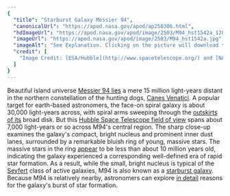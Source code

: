 ```yaml
---
{
  "title": "Starburst Galaxy Messier 94",
  "canonicalUrl": "https://apod.nasa.gov/apod/ap250306.html",
  "hdImageUrl": "https://apod.nasa.gov/apod/image/2503/M94_hst1542a_1280.jpg",
  "imageUrl": "https://apod.nasa.gov/apod/image/2503/M94_hst1542a.jpg",
  "imageAlt": "See Explanation. Clicking on the picture will download the highest resolution version available.",
  "credit": [
    "Image Credit: [ESA/Hubble](http://www.spacetelescope.org/) and [NASA](http://www.nasa.gov/)"
  ]
}
---
```


Beautiful island universe [Messier 94 lies](https://science.nasa.gov/mission/hubble/science/explore-the-night-sky/hubble-messier-catalog/messier-94/) a mere 15 million light-years distant in the northern constellation of the hunting dogs, [Canes Venatici](http://en.wikipedia.org/wiki/Canes_Venatici). A popular target for earth-based astronomers, the face-on spiral galaxy is about 30,000 light-years across, with spiral arms sweeping through the [outskirts of its](https://apod.nasa.gov/apod/ap100114.html) broad disk. But this [Hubble Space Telescope field of view](http://www.spacetelescope.org/images/potw1542a) spans about 7,000 light-years or so across M94's central region. The sharp close-up examines the galaxy's compact, bright nucleus and prominent inner dust lanes, surrounded by a remarkable bluish ring of young, massive stars. The massive stars in the ring [appear](https://chandra.harvard.edu/photo/cosmic_lookback.html) to be less than about 10 million years old, indicating the galaxy experienced a corresponding well-defined era of rapid star formation. As a result, while the small, bright nucleus is typical of the [Seyfert](http://spider.seds.org/spider/ScholarX/seyferts.html) class of active galaxies, M94 is also known as a [starburst galaxy](http://chandra.harvard.edu/xray_sources/starburst.html). Because M94 is relatively nearby, astronomers can explore [in detail](http://arxiv.org/abs/astro-ph/0011101) reasons for the galaxy's burst of star formation.
